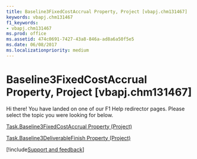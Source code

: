 ```yaml
---
title: Baseline3FixedCostAccrual Property, Project [vbapj.chm131467]
keywords: vbapj.chm131467
f1_keywords:
- vbapj.chm131467
ms.prod: office
ms.assetid: 474c0691-7427-43a8-846a-ad8a6a50f5e5
ms.date: 06/08/2017
ms.localizationpriority: medium
---
```



# Baseline3FixedCostAccrual Property, Project [vbapj.chm131467]

Hi there! You have landed on one of our F1 Help redirector pages. Please select the topic you were looking for below.

[Task.Baseline3FixedCostAccrual Property (Project)](https://msdn.microsoft.com/library/1a367459-1ad9-b608-4310-252b04525f42%28Office.15%29.aspx)

[Task.Baseline3DeliverableFinish Property (Project)](https://msdn.microsoft.com/library/07569cd3-3e37-6472-f17a-ea09297e6d19%28Office.15%29.aspx)

[!include[Support and feedback](~/includes/feedback-boilerplate.md)]